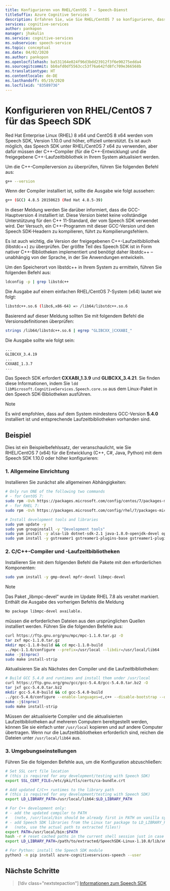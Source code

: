 ```yaml
---
title: Konfigurieren von RHEL/CentOS 7 – Speech-Dienst
titleSuffix: Azure Cognitive Services
description: Erfahren Sie, wie Sie RHEL/CentOS 7 so konfigurieren, dass das Speech SDK verwendet werden kann.
services: cognitive-services
author: pankopon
manager: jhakulin
ms.service: cognitive-services
ms.subservice: speech-service
ms.topic: conceptual
ms.date: 04/02/2020
ms.author: pankopon
ms.openlocfilehash: ba531164e024f96d3bdd23912f3f6e90275edda4
ms.sourcegitcommit: bb0afd0df5563cc53f76a642fd8fc709e366568b
ms.translationtype: HT
ms.contentlocale: de-DE
ms.lasthandoff: 05/19/2020
ms.locfileid: "83589736"
---
```

# <a name="configure-rhelcentos-7-for-speech-sdk"></a>Konfigurieren von RHEL/CentOS 7 für das Speech SDK

Red Hat Enterprise Linux (RHEL) 8 x64 und CentOS 8 x64 werden vom Speech SDK, Version 1.10.0 und höher, offiziell unterstützt. Es ist auch möglich, das Speech SDK unter RHEL/CentOS 7 x64 zu verwenden, aber dafür müssen der C++-Compiler (für die C++-Entwicklung) und die freigegebene C++-Laufzeitbibliothek in Ihrem System aktualisiert werden.

Um die C++-Compilerversion zu überprüfen, führen Sie folgenden Befehl aus:

```bash
g++ --version
```

Wenn der Compiler installiert ist, sollte die Ausgabe wie folgt aussehen:

```bash
g++ (GCC) 4.8.5 20150623 (Red Hat 4.8.5-39)
```

In dieser Meldung werden Sie darüber informiert, dass die GCC-Hauptversion 4 installiert ist. Diese Version bietet keine vollständige Unterstützung für den C++ 11-Standard, der vom Speech SDK verwendet wird. Der Versuch, ein C++-Programm mit dieser GCC-Version und den Speech SDK-Headern zu kompilieren, führt zu Kompilierungsfehlern.

Es ist auch wichtig, die Version der freigegebenen C++-Laufzeitbibliothek (libstdc++) zu überprüfen. Der größte Teil des Speech SDK ist in Form nativer C++-Bibliotheken implementiert und benötigt daher libstdc++ – unabhängig von der Sprache, in der Sie Anwendungen entwickeln.

Um den Speicherort von libstdc++ in Ihrem System zu ermitteln, führen Sie folgenden Befehl aus:

```bash
ldconfig -p | grep libstdc++
```

Die Ausgabe auf einem einfachen RHEL/CentOS 7-System (x64) lautet wie folgt:

```bash
libstdc++.so.6 (libc6,x86-64) => /lib64/libstdc++.so.6
```

Basierend auf dieser Meldung sollten Sie mit folgendem Befehl die Versionsdefinitionen überprüfen:

```bash
strings /lib64/libstdc++.so.6 | egrep "GLIBCXX_|CXXABI_"
```

Die Ausgabe sollte wie folgt sein:

```bash
...
GLIBCXX_3.4.19
...
CXXABI_1.3.7
...
```

Das Speech SDK erfordert **CXXABI_1.3.9** und **GLIBCXX_3.4.21**. Sie finden diese Informationen, indem Sie `ldd libMicrosoft.CognitiveServices.Speech.core.so` aus dem Linux-Paket in den Speech SDK-Bibliotheken ausführen.

> [!NOTE]
> Es wird empfohlen, dass auf dem System mindestens GCC-Version **5.4.0** installiert ist und entsprechende Laufzeitbibliotheken vorhanden sind.

## <a name="example"></a>Beispiel

Dies ist ein Beispielbefehlssatz, der veranschaulicht, wie Sie RHEL/CentOS 7 (x64) für die Entwicklung (C++, C#, Java, Python) mit dem Speech SDK 1.10.0 oder höher konfigurieren:

### <a name="1-general-setup"></a>1. Allgemeine Einrichtung

Installieren Sie zunächst alle allgemeinen Abhängigkeiten:

```bash
# Only run ONE of the following two commands
# - for CentOS 7:
sudo rpm -Uvh https://packages.microsoft.com/config/centos/7/packages-microsoft-prod.rpm
# - for RHEL 7:
sudo rpm -Uvh https://packages.microsoft.com/config/rhel/7/packages-microsoft-prod.rpm

# Install development tools and libraries
sudo yum update -y
sudo yum groupinstall -y "Development tools"
sudo yum install -y alsa-lib dotnet-sdk-2.1 java-1.8.0-openjdk-devel openssl python3
sudo yum install -y gstreamer1 gstreamer1-plugins-base gstreamer1-plugins-good gstreamer1-plugins-bad-free gstreamer1-plugins-ugly-free
```

### <a name="2-cc-compiler-and-runtime-libraries"></a>2. C/C++-Compiler und -Laufzeitbibliotheken

Installieren Sie mit dem folgenden Befehl die Pakete mit den erforderlichen Komponenten:

```bash
sudo yum install -y gmp-devel mpfr-devel libmpc-devel
```

> [!NOTE]
> Das Paket „libmpc-devel“ wurde im Update RHEL 7.8 als veraltet markiert. Enthält die Ausgabe des vorherigen Befehls die Meldung
>
> ```bash
> No package libmpc-devel available.
> ```
>
> müssen die erforderlichen Dateien aus den ursprünglichen Quellen installiert werden. Führen Sie die folgenden Befehle aus:
>
> ```bash
> curl https://ftp.gnu.org/gnu/mpc/mpc-1.1.0.tar.gz -O
> tar zxf mpc-1.1.0.tar.gz
> mkdir mpc-1.1.0-build && cd mpc-1.1.0-build
> ../mpc-1.1.0/configure --prefix=/usr/local --libdir=/usr/local/lib64
> make -j$(nproc)
> sudo make install-strip
> ```

Aktualisieren Sie als Nächstes den Compiler und die Laufzeitbibliotheken:

```bash
# Build GCC 5.4.0 and runtimes and install them under /usr/local
curl https://ftp.gnu.org/gnu/gcc/gcc-5.4.0/gcc-5.4.0.tar.bz2 -O
tar jxf gcc-5.4.0.tar.bz2
mkdir gcc-5.4.0-build && cd gcc-5.4.0-build
../gcc-5.4.0/configure --enable-languages=c,c++ --disable-bootstrap --disable-multilib --prefix=/usr/local
make -j$(nproc)
sudo make install-strip
```

Müssen der aktualisierte Compiler und die aktualisierten Laufzeitbibliotheken auf mehreren Computern bereitgestellt werden, können Sie sie einfach unter `/usr/local` kopieren und auf andere Computer übertragen. Wenn nur die Laufzeitbibliotheken erforderlich sind, reichen die Dateien unter `/usr/local/lib64` aus.

### <a name="3-environment-settings"></a>3. Umgebungseinstellungen

Führen Sie die folgenden Befehle aus, um die Konfiguration abzuschließen:

```bash
# Set SSL cert file location
# (this is required for any development/testing with Speech SDK)
export SSL_CERT_FILE=/etc/pki/tls/certs/ca-bundle.crt

# Add updated C/C++ runtimes to the library path
# (this is required for any development/testing with Speech SDK)
export LD_LIBRARY_PATH=/usr/local/lib64:$LD_LIBRARY_PATH

# For C++ development only:
# - add the updated compiler to PATH
#   (note, /usr/local/bin should be already first in PATH on vanilla systems)
# - add Speech SDK libraries from the Linux tar package to LD_LIBRARY_PATH
#   (note, use the actual path to extracted files!)
export PATH=/usr/local/bin:$PATH
hash -r # reset cached paths in the current shell session just in case
export LD_LIBRARY_PATH=/path/to/extracted/SpeechSDK-Linux-1.10.0/lib/x64:$LD_LIBRARY_PATH

# For Python: install the Speech SDK module
python3 -m pip install azure-cognitiveservices-speech --user
```

## <a name="next-steps"></a>Nächste Schritte

> [!div class="nextstepaction"]
> [Informationen zum Speech SDK](speech-sdk.md)
